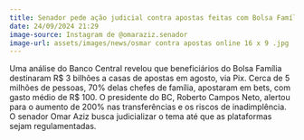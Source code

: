 ```yaml
---
title: Senador pede ação judicial contra apostas feitas com Bolsa Família
date: 24/09/2024 21:29
image-source: Instagram de @omaraziz.senador
image-url: assets/images/news/osmar contra apostas online 16 x 9 .jpg
---
```


Uma análise do Banco Central revelou que beneficiários do Bolsa Família destinaram R$ 3 bilhões a casas de apostas em agosto, via Pix. Cerca de 5 milhões de pessoas, 70% delas chefes de família, apostaram em bets, com gasto médio de R$ 100. O presidente do BC, Roberto Campos Neto, alertou para o aumento de 200% nas transferências e os riscos de inadimplência. O senador Omar Aziz busca judicializar o tema até que as plataformas sejam regulamentadas.